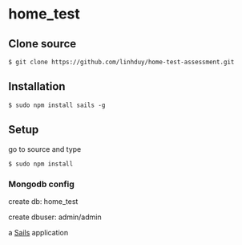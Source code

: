 # home_test
## Clone source &nbsp;
```
$ git clone https://github.com/linhduy/home-test-assessment.git
```

## Installation &nbsp;
```
$ sudo npm install sails -g
```
## Setup

go to source and type

```
$ sudo npm install
```

### Mongodb config &nbsp;
create db: home_test

create dbuser: admin/admin

a [Sails](http://sailsjs.org) application
